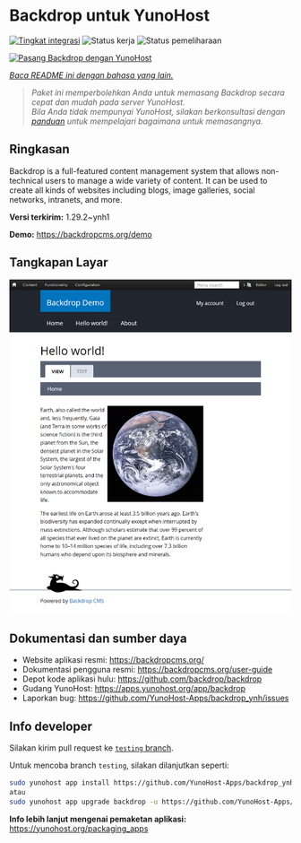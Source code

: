 <!--
N.B.: README ini dibuat secara otomatis oleh <https://github.com/YunoHost/apps/tree/master/tools/readme_generator>
Ini TIDAK boleh diedit dengan tangan.
-->

# Backdrop untuk YunoHost

[![Tingkat integrasi](https://dash.yunohost.org/integration/backdrop.svg)](https://ci-apps.yunohost.org/ci/apps/backdrop/) ![Status kerja](https://ci-apps.yunohost.org/ci/badges/backdrop.status.svg) ![Status pemeliharaan](https://ci-apps.yunohost.org/ci/badges/backdrop.maintain.svg)

[![Pasang Backdrop dengan YunoHost](https://install-app.yunohost.org/install-with-yunohost.svg)](https://install-app.yunohost.org/?app=backdrop)

*[Baca README ini dengan bahasa yang lain.](./ALL_README.md)*

> *Paket ini memperbolehkan Anda untuk memasang Backdrop secara cepat dan mudah pada server YunoHost.*  
> *Bila Anda tidak mempunyai YunoHost, silakan berkonsultasi dengan [panduan](https://yunohost.org/install) untuk mempelajari bagaimana untuk memasangnya.*

## Ringkasan

Backdrop is a full-featured content management system that allows non-technical users to manage a wide variety of content. It can be used to create all kinds of websites including blogs, image galleries, social networks, intranets, and more.


**Versi terkirim:** 1.29.2~ynh1

**Demo:** <https://backdropcms.org/demo>

## Tangkapan Layar

![Tangkapan Layar pada Backdrop](./doc/screenshots/Hello_world.png)

## Dokumentasi dan sumber daya

- Website aplikasi resmi: <https://backdropcms.org/>
- Dokumentasi pengguna resmi: <https://backdropcms.org/user-guide>
- Depot kode aplikasi hulu: <https://github.com/backdrop/backdrop>
- Gudang YunoHost: <https://apps.yunohost.org/app/backdrop>
- Laporkan bug: <https://github.com/YunoHost-Apps/backdrop_ynh/issues>

## Info developer

Silakan kirim pull request ke [`testing` branch](https://github.com/YunoHost-Apps/backdrop_ynh/tree/testing).

Untuk mencoba branch `testing`, silakan dilanjutkan seperti:

```bash
sudo yunohost app install https://github.com/YunoHost-Apps/backdrop_ynh/tree/testing --debug
atau
sudo yunohost app upgrade backdrop -u https://github.com/YunoHost-Apps/backdrop_ynh/tree/testing --debug
```

**Info lebih lanjut mengenai pemaketan aplikasi:** <https://yunohost.org/packaging_apps>
